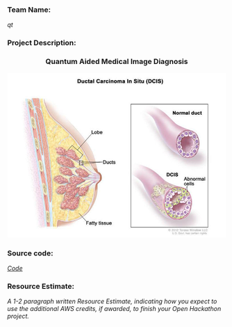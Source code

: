 ### Team Name: 

*qt*

### Project Description: 

<p align="center" width="400">
  <h3 align="center"> Quantum Aided Medical Image Diagnosis </h3>
  <img src="../images/IDC.png"  />
</p>

### Source code: 

*[Code](https://github.com/shadab-entrepreneur/QuantumComputing/edit/main/QHack-2021/Open%20Hack/)*

### Resource Estimate: 

*A 1-2 paragraph written Resource Estimate, indicating how you expect to use the additional AWS credits, if awarded, to finish your Open Hackathon project.*
